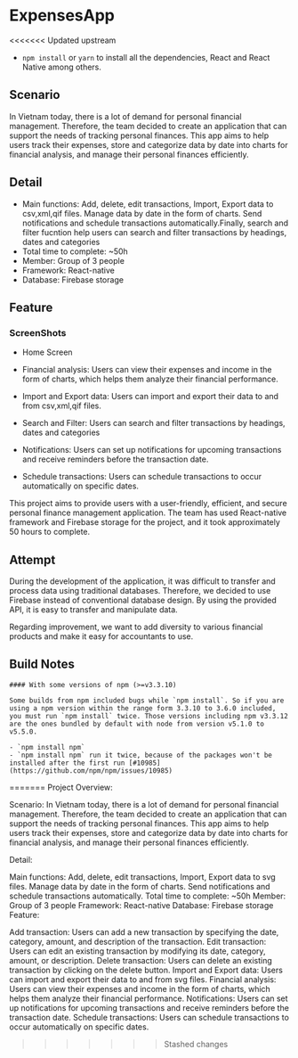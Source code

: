 # ExpensesApp
<<<<<<< Updated upstream
- `npm install` or `yarn` to install all the dependencies, React and React Native among others.
## Scenario

In Vietnam today, there is a lot of demand for personal financial management. Therefore, the team decided to create an application that can support the needs of tracking personal finances. This app aims to help users track their expenses, store and categorize data by date into charts for financial analysis, and manage their personal finances efficiently.

## Detail
- Main functions: Add, delete, edit transactions, Import, Export data to csv,xml,qif files. Manage data by date in the form of charts. Send notifications and schedule transactions automatically.Finally, search and filter fucntion help users can search and filter transactions by headings, dates and categories 
- Total time to complete: ~50h
- Member: Group of 3 people
- Framework: React-native
- Database: Firebase storage

## Feature
### ScreenShots


- Home Screen



- Financial analysis: Users can view their expenses and income in the form of charts, which helps them analyze their financial performance.

- Import and Export data: Users can import and export their data to and from csv,xml,qif files.



- Search and Filter: Users can search and filter transactions by headings, dates and categories




- Notifications: Users can set up notifications for upcoming transactions and receive reminders before the transaction date.
- Schedule transactions: Users can schedule transactions to occur automatically on specific dates.

This project aims to provide users with a user-friendly, efficient, and secure personal finance management application. The team has used React-native framework and Firebase storage for the project, and it took approximately 50 hours to complete.

## Attempt
During the development of the application, it was difficult to transfer and process data using traditional databases. Therefore, we decided to use Firebase instead of conventional database design. By using the provided API, it is easy to transfer and manipulate data.

Regarding improvement, we want to add diversity to various financial products and make it easy for accountants to use.

## Build Notes
```
#### With some versions of npm (>=v3.3.10)

Some builds from npm included bugs while `npm install`. So if you are using a npm version within the range form 3.3.10 to 3.6.0 included, you must run `npm install` twice. Those versions including npm v3.3.12 are the ones bundled by default with node from version v5.1.0 to v5.5.0.

- `npm install npm`
- `npm install npm` run it twice, because of the packages won't be installed after the first run [#10985](https://github.com/npm/npm/issues/10985)

```

=======
Project Overview:

Scenario:
In Vietnam today, there is a lot of demand for personal financial management. Therefore, the team decided to create an application that can support the needs of tracking personal finances. This app aims to help users track their expenses, store and categorize data by date into charts for financial analysis, and manage their personal finances efficiently.

Detail:

Main functions: Add, delete, edit transactions, Import, Export data to svg files. Manage data by date in the form of charts. Send notifications and schedule transactions automatically.
Total time to complete: ~50h
Member: Group of 3 people
Framework: React-native
Database: Firebase storage
Feature:

Add transaction: Users can add a new transaction by specifying the date, category, amount, and description of the transaction.
Edit transaction: Users can edit an existing transaction by modifying its date, category, amount, or description.
Delete transaction: Users can delete an existing transaction by clicking on the delete button.
Import and Export data: Users can import and export their data to and from svg files.
Financial analysis: Users can view their expenses and income in the form of charts, which helps them analyze their financial performance.
Notifications: Users can set up notifications for upcoming transactions and receive reminders before the transaction date.
Schedule transactions: Users can schedule transactions to occur automatically on specific dates.
>>>>>>> Stashed changes
